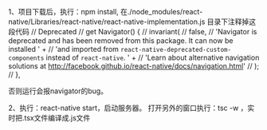 1、项目下载后，执行：npm install,
在./node_modules/react-native/Libraries/react-native/react-native-implementation.js  目录下注释掉这段代码
// Deprecated
  // get Navigator() {
  //   invariant(
  //     false,
  //     'Navigator is deprecated and has been removed from this package. It can now be installed ' +
  //     'and imported from `react-native-deprecated-custom-components` instead of `react-native`. ' +
  //     'Learn about alternative navigation solutions at http://facebook.github.io/react-native/docs/navigation.html'
  //   );
  // },

否则运行会报navigator的bug。

2、执行：react-native start，启动服务器。
打开另外的窗口执行：tsc -w ，实时把.tsx文件编译成.js文件

